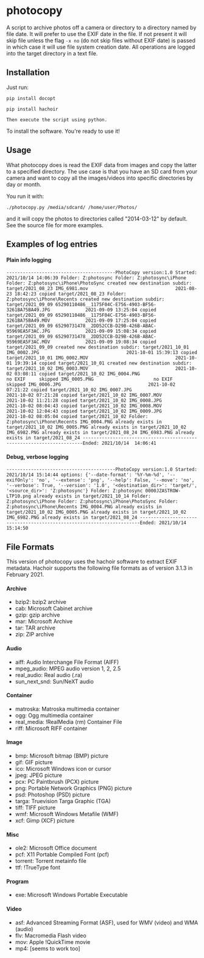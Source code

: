 photocopy
=========

A script to archive photos off a camera or directory to a directory named by file date. 
It will prefer to use the EXIF date in the file. If not present it will skip file unless the flag `-x no` 
(do not skip files without EXIF date) is passed in which case it will use file system creation date. All operations
are logged into the target directory in a text file. 

Installation
------------

Just run:

    pip install docopt

    pip install hachoir

    Then execute the script using python.

To install the software. You're ready to use it!


Usage
-----
What photocopy does is read the EXIF data from images and copy the latter to a
specified directory. The use case is that you have an SD card from your camera
and want to copy all the images/videos into specific directories by day or
month.

You run it with:

    ./photocopy.py /media/sdcard/ /home/user/Photos/

and it will copy the photos to directories called "2014-03-12" by default.
See the source file for more examples.


Examples of log entries
------------------------

#### Plain info logging
`
----------------------------------------PhotoCopy version:1.0 Started: 2021/10/14 14:06:39
Folder: Z:photosync
Folder: Z:photosync\iPhone
Folder: Z:photosync\iPhone\PhotoSync
created new destination subdir: target/2021_08_23
  IMG_6981.mov                                2021-08-23 18:42:23 copied target/2021_08_23
Folder: Z:photosync\iPhone\Recents
created new destination subdir: target/2021_09_09
  65290110486__1175F04C-E756-4903-BF56-3261BA75BA49.JPG             2021-09-09 13:25:04 copied target/2021_09_09
  65290110486__1175F04C-E756-4903-BF56-3261BA75BA49.MOV             2021-09-09 17:25:04 copied target/2021_09_09
  65290731478__2DD52CCB-D29B-426B-ABAC-95969EA5F3AC.JPG             2021-09-09 15:08:34 copied target/2021_09_09
  65290731478__2DD52CCB-D29B-426B-ABAC-95969EA5F3AC.MOV             2021-09-09 19:08:34 copied target/2021_09_09
created new destination subdir: target/2021_10_01
  IMG_0002.JPG                                2021-10-01 15:39:13 copied target/2021_10_01
  IMG_0002.MOV                                2021-10-01 19:39:14 copied target/2021_10_01
created new destination subdir: target/2021_10_02
  IMG_0003.MOV                                2021-10-02 03:08:11 copied target/2021_10_02
  IMG_0004.PNG                      no EXIF     skipped
  IMG_0005.PNG                      no EXIF     skipped
  IMG_0006.JPG                                2021-10-02 07:21:22 copied target/2021_10_02
  IMG_0007.JPG                                2021-10-02 07:21:28 copied target/2021_10_02
  IMG_0007.MOV                                2021-10-02 11:21:28 copied target/2021_10_02
  IMG_0008.JPG                                2021-10-02 08:04:43 copied target/2021_10_02
  IMG_0008.MOV                                2021-10-02 12:04:43 copied target/2021_10_02
  IMG_0009.JPG                                2021-10-02 08:05:04 copied target/2021_10_02
  Folder: Z:photosync\iPhone\Recents
  IMG_0004.PNG already exists in target/2021_10_02
  IMG_0005.PNG already exists in target/2021_10_02
  IMG_6982.PNG already exists in target/2021_08_24
  IMG_6983.PNG already exists in target/2021_08_24
  ----------------------------------------------------------------------Ended: 2021/10/14  14:06:41
  `

#### Debug, verbose logging
`
----------------------------------------PhotoCopy version:1.0 Started: 2021/10/14 15:14:44
options: {'--date-format': '%Y-%m-%d',
 '--exifOnly': 'no',
 '--extense': 'png',
 '--help': False,
 '--move': 'no',
 '--verbose': True,
 '--version': '1.0',
 '<destination_dir>': 'target/',
 '<source_dir>': 'Z:photosync'}
Folder: Z:photosync
  0000JZASTROW-LTP10.png already exists in target/2021_10_14
Folder: Z:photosync\iPhone
Folder: Z:photosync\iPhone\PhotoSync
Folder: Z:photosync\iPhone\Recents
  IMG_0004.PNG already exists in target/2021_10_02
  IMG_0005.PNG already exists in target/2021_10_02
  IMG_6982.PNG already exists in target/2021_08_24
 ----------------------------------------------------------------------Ended: 2021/10/14 15:14:50
 `


 File Formats
 -------------

This version of photocopy uses the hachoir software to extract EXIF metadata. Hachoir supports the following 
file formats as of version 3.1.3 in February 2021.

#### Archive
 *  bzip2: bzip2 archive
 *  cab: Microsoft Cabinet archive
 *  gzip: gzip archive
 *  mar: Microsoft Archive
 *  tar: TAR archive
 *  zip: ZIP archive
#### Audio
 *  aiff: Audio Interchange File Format (AIFF)
 *  mpeg_audio: MPEG audio version 1, 2, 2.5
 *  real_audio: Real audio (.ra)
 *  sun_next_snd: Sun/NeXT audio
#### Container
 *  matroska: Matroska multimedia container
 *  ogg: Ogg multimedia container
 *  real_media: !RealMedia (rm) Container File
 *  riff: Microsoft RIFF container
#### Image
 *  bmp: Microsoft bitmap (BMP) picture
 *  gif: GIF picture
 *  ico: Microsoft Windows icon or cursor
 *  jpeg: JPEG picture
 *  pcx: PC Paintbrush (PCX) picture
 *  png: Portable Network Graphics (PNG) picture
 *  psd: Photoshop (PSD) picture
 *  targa: Truevision Targa Graphic (TGA)
 *  tiff: TIFF picture
 *  wmf: Microsoft Windows Metafile (WMF)
 *  xcf: Gimp (XCF) picture
#### Misc
 *  ole2: Microsoft Office document
 *  pcf: X11 Portable Compiled Font (pcf)
 *  torrent: Torrent metainfo file
 *  ttf: !TrueType font
#### Program
 *  exe: Microsoft Windows Portable Executable
#### Video
 *  asf: Advanced Streaming Format (ASF), used for WMV (video) and WMA (audio)
 *  flv: Macromedia Flash video
 *  mov: Apple !QuickTime movie
 *  mp4: [seems to work too]

